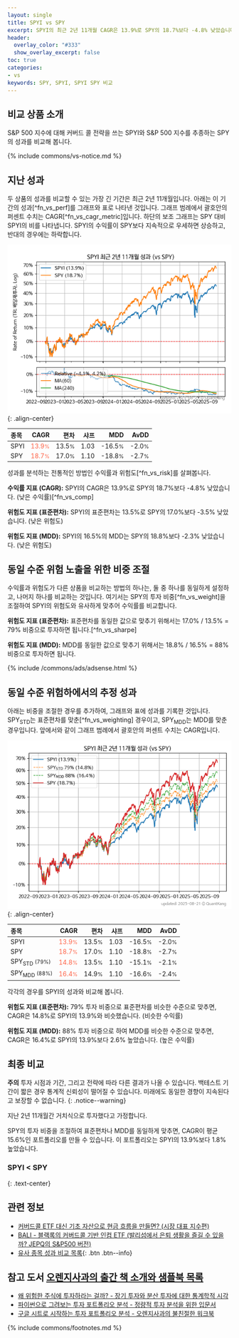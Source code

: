 ```yaml
---
layout: single
title: SPYI vs SPY
excerpt: SPYI의 최근 2년 11개월 CAGR은 13.9%로 SPY의 18.7%보다 -4.8% 낮았습니다.
header:
  overlay_color: "#333"
  show_overlay_excerpt: false
toc: true
categories:
- vs
keywords: SPY, SPYI, SPYI SPY 비교
---
```


## 비교 상품 소개


S&P 500 지수에 대해 커버드 콜 전략을 쓰는 SPYI와 S&P 500 지수를 추종하는 SPY의 성과를 비교해 봅니다.



{% include commons/vs-notice.md %}

## 지난 성과

두 상품의 성과를 비교할 수 있는 가장 긴 기간은 최근 2년 11개월입니다. 아래는 이 기간의 성과[^fn_vs_perf]를 그래프와 표로 나타낸 것입니다.
그래프 범례에서 괄호안의 퍼센트 수치는 CAGR[^fn_vs_cagr_metric]입니다.
하단의 보조 그래프는 SPY 대비 SPYI의 비를 나타냅니다.
SPYI의 수익률이 SPY보다 지속적으로 우세하면 상승하고, 반대의 경우에는 하락합니다.

![SPYI](/vs/images/spyi-vs-spy_dual.png){: .align-center}

| **종목** | **CAGR** | **편차** | **샤프** | **MDD** | **AvDD** |
| :------------ | ------: | -----------: | -------: | ------: | -------: |
| SPYI | <span style="color: tomato">13.9<small>%</small></span> | 13.5<small>%</small> | 1.03 | -16.5<small>%</small> | -2.0<small>%</small> |
| SPY | <span style="color: tomato">18.7<small>%</small></span> | 17.0<small>%</small> | 1.10 | -18.8<small>%</small> | -2.7<small>%</small> |

<!-- more -->


성과를 분석하는 전통적인 방법인 수익률과 위험도[^fn_vs_risk]를 살펴봅니다.

**수익률 지표 (CAGR):** SPYI의 CAGR은 13.9%로 SPY의 18.7%보다 -4.8% 낮았습니다. (낮은 수익률)[^fn_vs_comp]

**위험도 지표 (표준편차):** SPYI의 표준편차는 13.5%로 SPY의 17.0%보다 -3.5% 낮았습니다. (낮은 위험도)

**위험도 지표 (MDD):** SPYI의 16.5%의 MDD는 SPY의 18.8%보다 -2.3% 낮았습니다. (낮은 위험도)



## 동일 수준 위험 노출을 위한 비중 조절

수익률과 위험도가 다른 상품을 비교하는 방법의 하나는, 둘 중 하나를 동일하게 설정하고, 나머지 하나를 비교하는 것입니다.
여기서는 SPY의 투자 비중[^fn_vs_weight]을 조절하여 SPYI의 위험도와 유사하게 맞추어 수익률를 비교합니다.

**위험도 지표 (표준편차):** 표준편차를 동일한 값으로 맞추기 위해서는 17.0% / 13.5% = 79% 비중으로 투자하면 됩니다.[^fn_vs_sharpe]

**위험도 지표 (MDD):** MDD를 동일한 값으로 맞추기 위해서는 18.8% / 16.5% = 88% 비중으로 투자하면 됩니다.


{% include /commons/ads/adsense.html %}



## 동일 수준 위험하에서의 추정 성과

아래는 비중을 조절한 경우를 추가하여, 그래프와 표에 성과를 기록한 것입니다.
SPY<sub>STD</sub>는 표준편차를 맞춘[^fn_vs_weighting] 경우이고, SPY<sub>MDD</sub>는 MDD를 맞춘 경우입니다.
앞에서와 같이 그래프 범례에서 괄호안의 퍼센트 수치는 CAGR입니다.


![SPYI](/vs/images/spyi-vs-spy.png){: .align-center}



| **종목** | **CAGR** | **편차** | **샤프** | **MDD** | **AvDD** |
| :------------ | ------: | -----------: | -------: | ------: | -------: |
| SPYI | <span style="color: tomato">13.9<small>%</small></span> | 13.5<small>%</small> | 1.03 | -16.5<small>%</small> | -2.0<small>%</small> |
| SPY | <span style="color: tomato">18.7<small>%</small></span> | 17.0<small>%</small> | 1.10 | -18.8<small>%</small> | -2.7<small>%</small> |
| SPY<sub>STD</sub> <small>(79%)</small> | <span style="color: tomato">14.8<small>%</small></span> | 13.5<small>%</small> | 1.10 | -15.1<small>%</small> | -2.1<small>%</small> |
| SPY<sub>MDD</sub> <small>(88%)</small> | <span style="color: tomato">16.4<small>%</small></span> | 14.9<small>%</small> | 1.10 | -16.6<small>%</small> | -2.4<small>%</small> |



각각의 경우를 SPYI의 성과와 비교해 봅니다.

**위험도 지표 (표준편차):** 79% 투자 비중으로 표준편차를 비슷한 수준으로 맞추면, CAGR은 14.8%로 SPYI의 13.9%와 비슷했습니다. (비슷한 수익률)

**위험도 지표 (MDD):** 88% 투자 비중으로 하여 MDD를 비슷한 수준으로 맞추면, CAGR은 16.4%로 SPYI의 13.9%보다 2.6% 높았습니다. (높은 수익률)




## 최종 비교

**주의** 투자 시점과 기간, 그리고 전략에 따라 다른 결과가 나올 수 있습니다. 백테스트 기간이 짧은 경우 통계적 신뢰성이 떨어질 수 있습니다. 미래에도 동일한 경향이 지속된다고 보장할 수 없습니다.
{: .notice--warning}

지난 2년 11개월간 거치식으로 투자했다고 가정합니다.

SPY의 투자 비중을 조절하여 표준편차나 MDD를 동일하게 맞추면, CAGR이 평균 15.6%인 포트폴리오를 만들 수 있습니다.
이 포트폴리오는 SPYI의 13.9%보다 1.8% 높았습니다.

### SPYI &lt; SPY
{: .text-center}


## 관련 정보

- [커버드콜 ETF 대신 기초 자산으로 현금 흐름을 만들면? (시장 대표 지수편)](https://kongdori.tistory.com/285)
- [BALI - 블랙록의 커버드콜 기반 인컴 ETF (발리섬에서 은퇴 생활을 즐길 수 있을까? JEPQ의 S&P500 버전)](https://kongdori.tistory.com/261)
- [유사 종목 성과 비교 목록](/vs/){: .btn .btn--info}


## 참고 도서 [오렌지사과의 출간 책 소개와 샘플북 목록](https://kongdori.tistory.com/691)

- [왜 위험한 주식에 투자하라는 걸까? - 장기 투자와 분산 투자에 대한 통계학적 시각](https://kongdori.tistory.com/421)
- [파이썬으로 그려보는 투자 포트폴리오 분석  - 정량적 투자 분석을 위한 입문서](https://kongdori.tistory.com/643)
- [구글 시트로 시작하는 투자 포트폴리오 분석 - 오렌지사과의 불친절한 워크북](https://kongdori.tistory.com/449)

{% include commons/footnotes.md %}